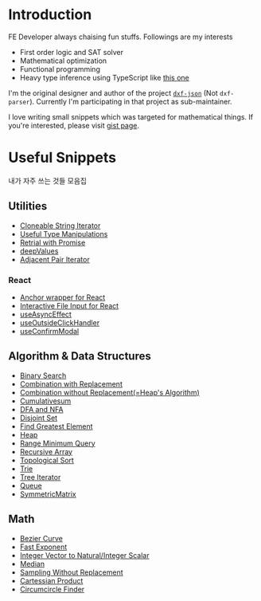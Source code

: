 # Introduction

FE Developer always chaising fun stuffs. Followings are my interests

- First order logic and SAT solver
- Mathematical optimization
- Functional programming
- Heavy type inference using TypeScript like [this one](https://github.com/marpple/FxTS/issues/239)

I'm the original designer and author of the project [`dxf-json`](https://github.com/dotoritos-kim/dxf-json) (Not `dxf-parser`). Currently I'm participating in that project as sub-maintainer.

I love writing small snippets which was targeted for mathematical things. If you're interested, please visit [gist page](https://gist.github.com/Phryxia).

# Useful Snippets

내가 자주 쓰는 것들 모음집

## Utilities

- [Cloneable String Iterator](https://gist.github.com/Phryxia/e25909a0f8c7117f1a4290f0126d9e34)
- [Useful Type Manipulations](https://gist.github.com/Phryxia/dadc8ab20d3e08a31d8e04591a4266c2)
- [Retrial with Promise](https://gist.github.com/Phryxia/e98c9d3e9be321843d94d2442ce3013a)
- [deepValues](https://gist.github.com/Phryxia/54a7f7b3d82819106efac397860c708f)
- [Adjacent Pair Iterator](https://gist.github.com/Phryxia/a95ee9b73eb1dd0718b82932d2d04ffb)

### React

- [Anchor wrapper for React](https://gist.github.com/Phryxia/677bb0f4aeb14418e847d6946ba390ed)
- [Interactive File Input for React](https://gist.github.com/Phryxia/a4766dc52b926dfac951ddef43e207f9)
- [useAsyncEffect](https://gist.github.com/Phryxia/049affe0234e0b8b1c100f44819934b3)
- [useOutsideClickHandler](https://gist.github.com/Phryxia/2b3f884345261fbd19b95505ced8eabc)
- [useConfirmModal](https://gist.github.com/Phryxia/bacd098470724c78cd0d6141c80a43c6)

## Algorithm & Data Structures

- [Binary Search](https://gist.github.com/Phryxia/7195b68566bc77e4c2f47988077770f8)
- [Combination with Replacement](https://gist.github.com/Phryxia/a1cfe513d0611a8e6f5ebf205583c816)
- [Combination without Replacement(=Heap's Algorithm)](https://gist.github.com/Phryxia/76c9a727d0c4b62729f1a15374ae7649)
- [Cumulativesum](https://gist.github.com/Phryxia/b493e373f2610bf054f8e11f3404c105)
- [DFA and NFA](https://gist.github.com/Phryxia/222dbd726a9f1b45ad78acd79ec060e8)
- [Disjoint Set](https://gist.github.com/Phryxia/ff188aca6612efb388bcf19c0b525fc1)
- [Find Greatest Element](https://gist.github.com/Phryxia/7eb1a32824c4e1d20afdb363d511b2c7)
- [Heap](https://gist.github.com/Phryxia/cb020aa226d6276c86c712da315581a4)
- [Range Minimum Query](https://gist.github.com/Phryxia/2cd9cb9aa8fc3c6cfa5f3a438263f1dc)
- [Recursive Array](https://gist.github.com/Phryxia/a94200ef46ad42eb45b250a8730fe32f)
- [Topological Sort](https://gist.github.com/Phryxia/0d18832e5e0c18521c2d3edead16d93f)
- [Trie](https://gist.github.com/Phryxia/8908b775900a1409a0d342330e6bed13)
- [Tree Iterator](https://gist.github.com/Phryxia/49ac6c3256efdb6c8ee6a03c4f76e013)
- [Queue](https://gist.github.com/Phryxia/8b013da1ad945c6cd88989485e58d2ea)
- [SymmetricMatrix](https://gist.github.com/Phryxia/0273f941805e781cee2680999060114f)

## Math

- [Bezier Curve](https://gist.github.com/Phryxia/8ba1256b9c0d7cb6588a284032b726fb)
- [Fast Exponent](https://gist.github.com/Phryxia/aa10bb5fdcad179c3f838b9256b50455)
- [Integer Vector to Natural/Integer Scalar](https://gist.github.com/Phryxia/cd393a1a7d8a89bbeacd204209df94ac)
- [Median](https://gist.github.com/Phryxia/1a0a0f5d70cd265ab3ec2cfe9a04eb92)
- [Sampling Without Replacement](https://gist.github.com/Phryxia/bff4ccecde26d303e48e9cf55339c676)
- [Cartessian Product](https://gist.github.com/Phryxia/5a62a579b6367d0ed52d98696b4c27f7)
- [Circumcircle Finder](https://gist.github.com/Phryxia/04d74734cc45e73d3c10b35c1a3677e6)
